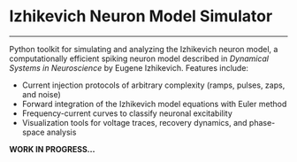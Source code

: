 # Izhikevich Neuron Model Simulator
---
Python toolkit for simulating and analyzing the Izhikevich neuron model, a computationally efficient spiking neuron model described in *Dynamical Systems in Neuroscience* by Eugene Izhikevich. Features include:
- Current injection protocols of arbitrary complexity (ramps, pulses, zaps, and noise)
- Forward integration of the Izhikevich model equations with Euler method
- Frequency-current curves to classify neuronal excitability
- Visualization tools for voltage traces, recovery dynamics, and phase-space analysis
  
**WORK IN PROGRESS...**
